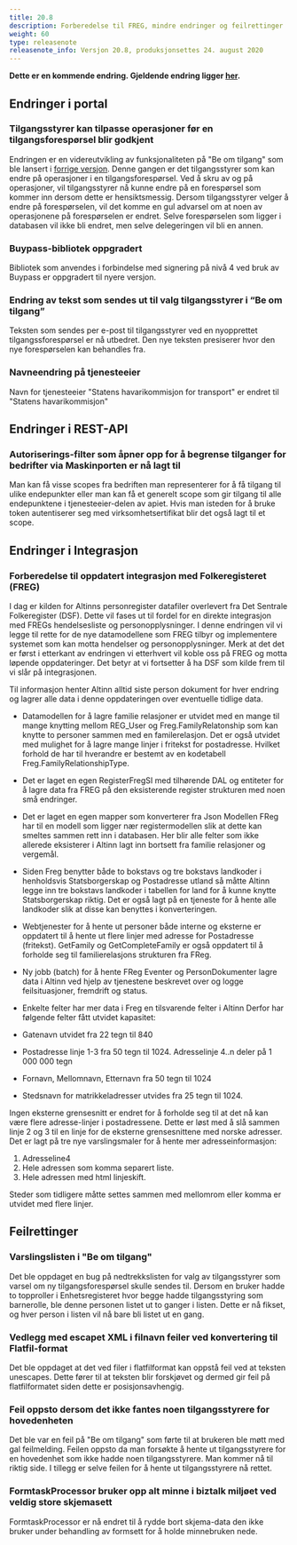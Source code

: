 ```yaml
---
title: 20.8
description: Forberedelse til FREG, mindre endringer og feilrettinger
weight: 60
type: releasenote
releasenote_info: Versjon 20.8, produksjonsettes 24. august 2020
--- 
```

**Dette er en kommende endring. Gjeldende endring ligger [her](../20-7).**

## Endringer i portal

### Tilgangsstyrer kan tilpasse operasjoner før en tilgangsforespørsel blir godkjent

Endringen er en videreutvikling av funksjonaliteten på "Be om tilgang" som ble lansert i [forrige versjon](../20-7). Denne gangen er det tilgangsstyrer som kan endre på operasjoner i en tilgangsforespørsel. Ved å skru av og på operasjoner, vil tilgangsstyrer nå kunne endre på en forespørsel som kommer inn dersom dette er hensiktsmessig. Dersom tilgangsstyrer velger å endre på forespørselen, vil det komme en gul advarsel om at noen av operasjonene på forespørselen er endret. Selve forespørselen som ligger i databasen vil ikke bli endret, men selve delegeringen vil bli en annen.

### Buypass-bibliotek oppgradert

Bibliotek som anvendes i forbindelse med signering på nivå 4 ved bruk av Buypass er oppgradert til nyere versjon.

### Endring av tekst som sendes ut til valg tilgangsstyrer i “Be om tilgang”

Teksten som sendes per e-post til tilgangsstyrer ved en nyopprettet tilgangssforespørsel er nå utbedret. Den nye teksten presiserer hvor den nye forespørselen kan behandles fra.

### Navneendring på tjenesteeier

Navn for tjenesteeier "Statens havarikommisjon for transport" er endret til "Statens havarikommisjon"

## Endringer i REST-API

### Autoriserings-filter som åpner opp for å begrense tilganger for bedrifter via Maskinporten er nå lagt til

Man kan få visse scopes fra bedriften man representerer for å få tilgang til ulike endepunkter eller man kan få et generelt scope som gir tilgang til alle endepunktene i tjenesteeier-delen av apiet. Hvis man isteden for å bruke token autentiserer seg med virksomhetsertifikat blir det også lagt til et scope.

## Endringer i Integrasjon

### Forberedelse til oppdatert integrasjon med Folkeregisteret (FREG)

I dag er kilden for Altinns personregister datafiler overlevert fra Det Sentrale Folkeregister (DSF). Dette vil fases ut til fordel for en direkte integrasjon med FREGs hendelsesliste og personopplysninger. I denne endringen vil vi legge til rette for de nye datamodellene som FREG tilbyr og implementere systemet som kan motta hendelser og personopplysninger. Merk at det det er først i etterkant av endringen vi etterhvert vil koble oss på FREG og motta løpende oppdateringer. Det betyr at vi fortsetter å ha DSF som kilde frem til vi slår på integrasjonen.

Til informasjon henter Altinn alltid siste person dokument for hver endring og lagrer alle data i denne oppdateringen over eventuelle tidlige data.

- Datamodellen for å lagre familie relasjoner er utvidet med en mange til mange knytting mellom REG_User og Freg.FamilyRelatonship som kan knytte to personer sammen med en familerelasjon. Det er også utvidet med mulighet for å lagre mange linjer i fritekst for postadresse. Hvilket forhold de har til hverandre er bestemt av en kodetabell Freg.FamilyRelationshipType.

- Det er laget en egen RegisterFregSI med tilhørende DAL og entiteter for å lagre data fra FREG på den eksisterende register strukturen med noen små endringer.

- Det er laget en egen mapper som konverterer fra Json Modellen FReg har til en modell som ligger nær registermodellen slik at dette kan smeltes sammen rett inn i databasen. Her blir alle felter som ikke allerede eksisterer i Altinn lagt inn bortsett fra familie relasjoner og vergemål.

- Siden Freg benytter både to bokstavs og tre bokstavs landkoder i henholdsvis Statsborgerskap og Postadresse utland så måtte Altinn legge inn tre bokstavs landkoder i tabellen for land for å kunne knytte Statsborgerskap riktig. Det er også lagt på en tjeneste for å hente alle landkoder slik at disse kan benyttes i konverteringen.

- Webtjenester for å hente ut personer både interne og eksterne er oppdatert til å hente ut flere linjer med adresse for Postadresse (fritekst). GetFamily og GetCompleteFamily er også oppdatert til å forholde seg til familierelasjons strukturen fra FReg.

- Ny jobb (batch) for å hente FReg Eventer og PersonDokumenter lagre data i Altinn ved hjelp av tjenestene beskrevet over og logge feilsituasjoner, fremdrift og status.

- Enkelte felter har mer data i Freg en tilsvarende felter i Altinn Derfor har følgende felter fått utvidet kapasitet:

- Gatenavn utvidet fra 22 tegn til 840
- Postadresse linje 1-3 fra 50 tegn til 1024. Adresselinje 4..n deler på 1 000 000 tegn
- Fornavn, Mellomnavn, Etternavn fra 50 tegn til 1024
- Stedsnavn for matrikkeladresser utvides fra 25 tegn til 1024.

Ingen eksterne grensesnitt er endret for å forholde seg til at det nå kan være flere adresse-linjer i postadressene. Dette er løst med å slå sammen linje 2 og 3 til en linje for de eksterne grensesnittene med norske adresser. 
Det er lagt på tre nye varslingsmaler for å hente mer adresseinformasjon:

1. Adresseline4
2. Hele adressen som komma separert liste.
3. Hele adressen med html linjeskift.

Steder som tidligere måtte settes sammen med mellomrom eller komma er utvidet med flere linjer.

## Feilrettinger

### Varslingslisten i "Be om tilgang"

Det ble oppdaget en bug på nedtrekkslisten for valg av tilgangsstyrer som varsel om ny tilgangsforespørsel skulle sendes til. Dersom en bruker hadde to topproller i Enhetsregisteret hvor begge hadde tilgangsstyring som barnerolle, ble denne personen listet ut to ganger i listen. Dette er nå fikset, og hver person i listen vil nå bare bli listet ut en gang.

### Vedlegg med escapet XML i filnavn feiler ved konvertering til Flatfil-format

Det ble oppdaget at det ved filer i flatfilformat kan oppstå feil ved at teksten unescapes. Dette fører til at teksten blir forskjøvet og dermed gir feil på flatfilformatet siden dette er posisjonsavhengig.

### Feil oppsto dersom det ikke fantes noen tilgangsstyrere for hovedenheten

Det ble var en feil på "Be om tilgang" som førte til at brukeren ble møtt med gal feilmelding. Feilen oppsto da man forsøkte å hente ut tilgangsstyrere for en hovedenhet som ikke hadde noen tilgangsstyrere. Man kommer nå til riktig side. I tillegg er selve feilen for å hente ut tilgangsstyrere nå rettet.

### FormtaskProcessor bruker opp alt minne i biztalk miljøet ved veldig store skjemasett

FormtaskProcessor er nå endret til å rydde bort skjema-data den ikke bruker under behandling av formsett for å holde minnebruken nede.
